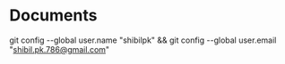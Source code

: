 # Documents
git config --global user.name "shibilpk" && git config --global user.email "shibil.pk.786@gmail.com"
